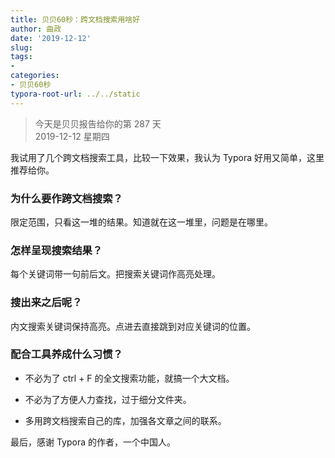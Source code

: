 ```yaml
---
title: 贝贝60秒：跨文档搜索用啥好
author: 曲政
date: '2019-12-12'
slug: 
tags:
- 
categories:
- 贝贝60秒
typora-root-url: ../../static
---
```

>   今天是贝贝报告给你的第 287 天  
>    2019-12-12 星期四

我试用了几个跨文档搜索工具，比较一下效果，我认为 Typora 好用又简单，这里推荐给你。

### 为什么要作跨文档搜索？

限定范围，只看这一堆的结果。知道就在这一堆里，问题是在哪里。

### 怎样呈现搜索结果？

每个关键词带一句前后文。把搜索关键词作高亮处理。

### 搜出来之后呢？

内文搜索关键词保持高亮。点进去直接跳到对应关键词的位置。

### 配合工具养成什么习惯？

-   不必为了 ctrl + F 的全文搜索功能，就搞一个大文档。

-   不必为了方便人力查找，过于细分文件夹。

-   多用跨文档搜索自己的库，加强各文章之间的联系。


最后，感谢 Typora 的作者，一个中国人。